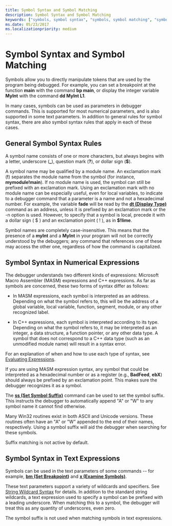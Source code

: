 ```yaml
---
title: Symbol Syntax and Symbol Matching
description: Symbol Syntax and Symbol Matching
keywords: ["symbols, symbol syntax", "symbols, symbol matching", "symbols, symbol suffix", "syntax rules for commands, $ (local symbol identifier)", "$ (local symbol identifier)", "local symbol identifier ( $ )", "local variables, local symbol identifier ( $ )"]
ms.date: 05/23/2017
ms.localizationpriority: medium
---
```


# Symbol Syntax and Symbol Matching

Symbols allow you to directly manipulate tokens that are used by the program being debugged. For example, you can set a breakpoint at the function **main** with the command **bp main**, or display the integer variable **MyInt** with the command **dd MyInt L1**.

In many cases, symbols can be used as parameters in debugger commands. This is supported for most numerical parameters, and is also supported in some text parameters. In addition to general rules for symbol syntax, there are also symbol syntax rules that apply in each of these cases.

## General Symbol Syntax Rules

A symbol name consists of one or more characters, but always begins with a letter, underscore (**\_**), question mark (**?**), or dollar sign (**$**).

A symbol name may be qualified by a module name. An exclamation mark (**!**) separates the module name from the symbol (for instance, **mymodule!main**). If no module name is used, the symbol can still be prefixed with an exclamation mark. Using an exclamation mark with no module name can be especially useful, even for local variables, to indicate to a debugger command that a parameter is a name and not a hexadecimal number. For example, the variable **fade** will be read by the [**dt (Display Type)**](dt--display-type-.md) command as an address, unless it is prefixed by an exclamation mark or the -n option is used. However, to specify that a symbol is local, precede it with a dollar sign ( $ ) and an exclamation point ( ! ), as in **$!lime**.

Symbol names are completely case-insensitive. This means that the presence of a **myInt** and a **MyInt** in your program will not be correctly understood by the debuggers; any command that references one of these may access the other one, regardless of how the command is capitalized.

## Symbol Syntax in Numerical Expressions

The debugger understands two different kinds of expressions: Microsoft Macro Assembler (MASM) expressions and C++ expressions. As far as symbols are concerned, these two forms of syntax differ as follows:

-   In MASM expressions, each symbol is interpreted as an address. Depending on what the symbol refers to, this will be the address of a global variable, local variable, function, segment, module, or any other recognized label.

-   In C++ expressions, each symbol is interpreted according to its type. Depending on what the symbol refers to, it may be interpreted as an integer, a data structure, a function pointer, or any other data type. A symbol that does not correspond to a C++ data type (such as an unmodified module name) will result in a syntax error.

For an explanation of when and how to use each type of syntax, see [Evaluating Expressions](evaluating-expressions.md).

If you are using MASM expression syntax, any symbol that could be interpreted as a hexadecimal number or as a register (e.g., **BadFeed**, **ebX**) should always be prefixed by an exclamation point. This makes sure the debugger recognizes it as a symbol.

The [**ss (Set Symbol Suffix)**](ss--set-symbol-suffix-.md) command can be used to set the symbol suffix. This instructs the debugger to automatically append "A" or "W" to any symbol name it cannot find otherwise.

Many Win32 routines exist in both ASCII and Unicode versions. These routines often have an "A" or "W" appended to the end of their names, respectively. Using a symbol suffix will aid the debugger when searching for these symbols.

Suffix matching is not active by default.

## Symbol Syntax in Text Expressions

Symbols can be used in the text parameters of some commands -- for example, [**bm (Set Breakpoint)**](bp--bu--bm--set-breakpoint-.md) and [**x (Examine Symbols)**](x--examine-symbols-.md).

These text parameters support a variety of wildcards and specifiers. See [String Wildcard Syntax](string-wildcard-syntax.md) for details. In addition to the standard string wildcards, a text expression used to specify a symbol can be prefixed with a leading underscore. When matching this to a symbol, the debugger will treat this as any quantity of underscores, even zero.

The symbol suffix is not used when matching symbols in text expressions.

 

 





